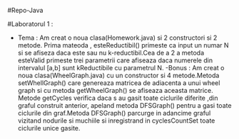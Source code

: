 #Repo-Java

#Laboratorul 1 :
  - Tema :
     Am creat o noua clasa(Homework.java) si 2 constructori si 2 metode. Prima mateoda , esteReductibil() primeste
     ca input un numar N si se afiseza daca este sau nu k-reductibil.Cea de a 2 a metoda esteValid primeste
     trei parametrii care afiseaza daca numerele din intervalul [a,b] sunt kReductibile cu parametrul N.
-Bonus :
     Am creat o noua clasa(WheelGraph.java) cu un constructor si 4 metode.Metoda setWhellGraph() care genereaza matricea de adiacenta a unui wheel graph si cu metoda getWheelGraph() se afiseaza aceasta matrice.
     Metode getCycles verifica daca s au gasit toate ciclurile diferite ,din graful construit anterior, apeland metoda DFSGraph() pentru a gasi toate ciclurile din graf.Metoda DFSGraph() parcurge in adancime graful vizitand
     nodurile si muchiile si inregistrand in cyclesCountSet toate ciclurile unice gasite.
